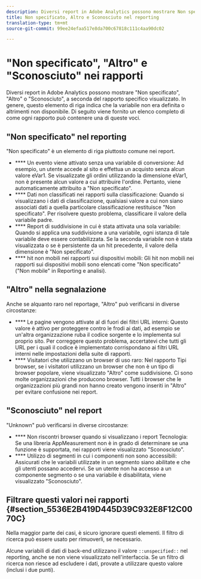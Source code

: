 ```yaml
---
description: Diversi report in Adobe Analytics possono mostrare Non specificato, Altro o Sconosciuto, a seconda del rapporto specifico visualizzato. In genere, questo elemento di riga indica che la variabile non era definita o altrimenti non disponibile.
title: Non specificato, Altro e Sconosciuto nel reporting
translation-type: tm+mt
source-git-commit: 99ee24efaa517e8da700c67818c111c4aa90dc02

---
```



# "Non specificato", "Altro" e "Sconosciuto" nei rapporti

Diversi report in Adobe Analytics possono mostrare "Non specificato", "Altro" o "Sconosciuto", a seconda del rapporto specifico visualizzato. In genere, questo elemento di riga indica che la variabile non era definita o altrimenti non disponibile. Di seguito viene fornito un elenco completo di come ogni rapporto può contenere una di queste voci.

## "Non specificato" nel reporting

"Non specificato" è un elemento di riga piuttosto comune nei report.

* **** Un evento viene attivato senza una variabile di conversione: Ad esempio, un utente accede al sito e effettua un acquisto senza alcun valore eVar1. Se visualizzate gli ordini utilizzando la dimensione eVar1, non è presente alcun valore a cui attribuire l'ordine. Pertanto, viene automaticamente attribuito a "Non specificato".
* **** Dati non classificati nei rapporti sulla classificazione: Quando si visualizzano i dati di classificazione, qualsiasi valore a cui non siano associati dati a quella particolare classificazione restituisce "Non specificato". Per risolvere questo problema, classificare il valore della variabile padre.
* **** Report di suddivisione in cui è stata attivata una sola variabile: Quando si applica una suddivisione a una variabile, ogni istanza di tale variabile deve essere contabilizzata. Se la seconda variabile non è stata visualizzata o se è persistente da un hit precedente, il valore della dimensione è "Non specificato".
* **** hit non mobili nei rapporti sui dispositivi mobili: Gli hit non mobili nei rapporti sui dispositivi mobili sono elencati come "Non specificato" ("Non mobile" in Reporting e analisi).

## "Altro" nella segnalazione

Anche se alquanto raro nel reportage, "Altro" può verificarsi in diverse circostanze:

* **** Le pagine vengono attivate al di fuori dei filtri URL interni: Questo valore è attivo per proteggere contro le frodi ai dati, ad esempio se un'altra organizzazione ruba il codice sorgente e lo implementa sul proprio sito. Per correggere questo problema, accertatevi che tutti gli URL per i quali il codice è implementato corrispondano ai filtri URL interni nelle impostazioni della suite di rapporti.
* **** Visitatori che utilizzano un browser di uso raro: Nel rapporto Tipi browser, se i visitatori utilizzano un browser che non è un tipo di browser popolare, viene visualizzato "Altro" come suddivisione. Ci sono molte organizzazioni che producono browser. Tutti i browser che le organizzazioni più grandi non hanno creato vengono inseriti in "Altro" per evitare confusione nei report.

## "Sconosciuto" nel report

"Unknown" può verificarsi in diverse circostanze:

* **** Non riscontri browser quando si visualizzano i report Tecnologia: Se una libreria AppMeasurement non è in grado di determinare se una funzione è supportata, nei rapporti viene visualizzato "Sconosciuto".
* **** Utilizzo di segmenti in cui i componenti non sono accessibili: Assicurati che le variabili utilizzate in un segmento siano abilitate e che gli utenti possano accedervi. Se un utente non ha accesso a un componente segmento o se una variabile è disabilitata, viene visualizzato "Sconosciuto".

## Filtrare questi valori nei rapporti {#section_5536E2B419D445D39C932E8F12C0070C}

Nella maggior parte dei casi, è sicuro ignorare questi elementi. Il filtro di ricerca può essere usato per rimuoverli, se necessario.

Alcune variabili di dati di back-end utilizzano il valore `::unspecified::` nel reporting, anche se non viene visualizzato nell'interfaccia. Se un filtro di ricerca non riesce ad escludere i dati, provate a utilizzare questo valore (inclusi i due punti).
